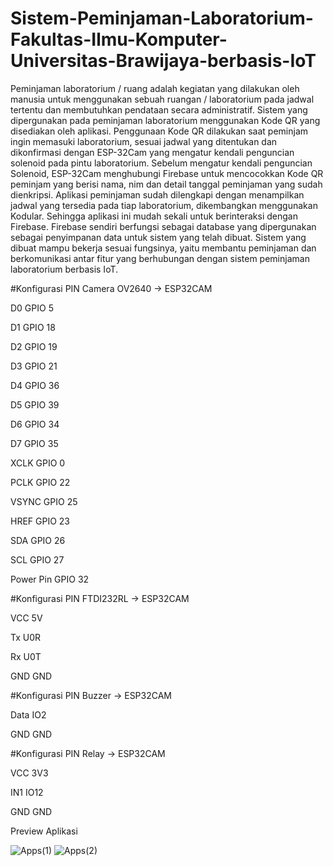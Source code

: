 # Sistem-Peminjaman-Laboratorium-Fakultas-Ilmu-Komputer-Universitas-Brawijaya-berbasis-IoT
Peminjaman laboratorium / ruang adalah kegiatan yang dilakukan oleh manusia untuk menggunakan sebuah ruangan / laboratorium pada jadwal tertentu dan membutuhkan pendataan secara administratif. Sistem yang dipergunakan pada peminjaman laboratorium menggunakan Kode QR yang disediakan oleh aplikasi. Penggunaan Kode QR dilakukan saat peminjam ingin memasuki laboratorium, sesuai jadwal yang ditentukan dan dikonfirmasi dengan ESP-32Cam yang mengatur kendali penguncian solenoid pada pintu laboratorium. Sebelum mengatur kendali penguncian Solenoid, ESP-32Cam menghubungi Firebase untuk mencocokkan Kode QR peminjam yang berisi nama, nim dan detail tanggal peminjaman yang sudah dienkripsi. Aplikasi peminjaman sudah dilengkapi dengan menampilkan jadwal yang tersedia pada tiap laboratorium, dikembangkan menggunakan Kodular. Sehingga aplikasi ini mudah sekali untuk berinteraksi dengan Firebase. Firebase sendiri berfungsi sebagai database yang dipergunakan sebagai penyimpanan data untuk sistem yang telah dibuat. Sistem yang dibuat mampu bekerja sesuai fungsinya, yaitu membantu peminjaman dan berkomunikasi antar fitur yang berhubungan dengan sistem peminjaman laboratorium berbasis IoT.

#Konfigurasi PIN Camera OV2640 -> ESP32CAM

D0          GPIO 5

D1          GPIO 18

D2          GPIO 19

D3          GPIO 21

D4          GPIO 36

D5	        GPIO 39

D6        	GPIO 34

D7	        GPIO 35

XCLK      	GPIO 0

PCLK	      GPIO 22

VSYNC	      GPIO 25

HREF      	GPIO 23

SDA       	GPIO 26

SCL       	GPIO 27

Power Pin	  GPIO 32

#Konfigurasi PIN FTDI232RL -> ESP32CAM

VCC	  5V

Tx	  U0R

Rx	  U0T

GND	  GND

#Konfigurasi PIN Buzzer -> ESP32CAM

Data	  IO2

GND 	  GND

#Konfigurasi PIN Relay -> ESP32CAM

VCC	  3V3

IN1	  IO12

GND	  GND

Preview Aplikasi

![Apps(1)](https://user-images.githubusercontent.com/105602352/168486726-acb8fb5a-8178-4e60-b8c7-61d64e5174ff.jpg)
![Apps(2)](https://user-images.githubusercontent.com/105602352/168486722-e47858ba-66e9-471d-b385-d037dfe7ef28.jpg)
